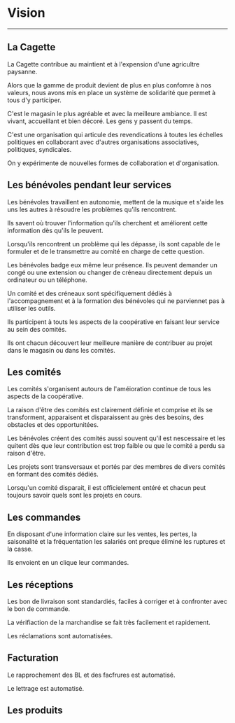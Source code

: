 # Vision
---

## La Cagette

La Cagette contribue au maintient et à l'expension d'une agricultre paysanne.

Alors que la gamme de produit devient de plus en plus confomre à nos valeurs, nous avons mis en place un système de solidarité que permet à tous d'y participer.

C'est le magasin le plus agréable et avec la meilleure ambiance. Il est vivant, accueillant et bien décoré. Les gens y passent du temps. 

C'est une organisation qui articule des revendications à toutes les échelles politiques en collaborant avec d'autres organisations associatives, politiques, syndicales.

On y expérimente de nouvelles formes de collaboration et d'organisation. 

## Les bénévoles pendant leur services

Les bénévoles travaillent en autonomie, mettent de la musique et s'aide les uns les autres à résoudre les problèmes qu'ils rencontrent.

Ils savent où trouver l'information qu'ils cherchent et améliorent cette information dès qu'ils le peuvent.

Lorsqu'ils rencontrent un problème qui les dépasse, ils sont capable de le formuler et de le transmettre au comité en charge de cette question.  

Les bénévoles badge eux même leur présence. Ils peuvent demander un congé ou une extension ou changer de créneau directement depuis un ordinateur ou un téléphone.

Un comité et des créneaux sont spécifiquement dédiés à l'accompagnement et à la formation des bénévoles qui ne parviennet pas à utiliser les outils.

Ils participent à touts les aspects de la coopérative en faisant leur service au sein des comités.

Ils ont chacun découvert leur meilleure manière de contribuer au projet dans le magasin ou dans les comités.

## Les comités

Les comités s'organisent autours de l'améioration continue de tous les aspects de la coopérative. 

La raison d'être des comités est clairement définie et comprise et ils se transforment, apparaisent et disparaissent au grès des besoins, des obstacles et des opportunitées.

Les bénévoles créent des comités aussi souvent qu'il est nescessaire et les quitent dès que leur contribution est trop faible ou que le comité a perdu sa raison d'être.

Les projets sont transversaux et portés par des membres de divers comités en formant des comités dédiés. 

Lorsqu'un comité disparait, il est officielement entéré et chacun peut toujours savoir quels sont les projets en cours.

## Les commandes

En disposant d'une information claire sur les ventes, les pertes, la saisonalité et la fréquentation les salariés ont preque éliminé les ruptures et la casse.

Ils envoient en un clique leur commandes.

## Les réceptions

Les bon de livraison sont standardiés, faciles à corriger et à confronter avec le bon de commande. 

La vérifiaction de la marchandise se fait très facilement et rapidement.

Les réclamations sont automatisées.

## Facturation

Le rapprochement des BL et des facfrures est automatisé.

Le lettrage est automatisé. 

## Les produits
